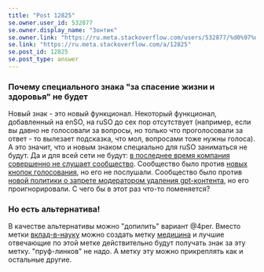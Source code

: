 ```yaml
---
title: "Post 12825"
se.owner.user_id: 532877
se.owner.display_name: "Зонтик"
se.owner.link: "https://ru.meta.stackoverflow.com/users/532877/%d0%97%d0%be%d0%bd%d1%82%d0%b8%d0%ba"
se.link: "https://ru.meta.stackoverflow.com/a/12825"
se.post_id: 12825
se.post_type: answer
---
```

<h3>Почему специального знака &quot;за спасение жизни и здоровья&quot; не будет</h3>
<p>Новый знак - это новый функционал. Некоторый функционал, добавленный на enSO, на ruSO до сех пор отсутствует (например, если вы давно не голосовали за вопросы, но только что проголосовали за ответ - то вылезает подсказка, что мол, вопросами тоже нужны голоса). А это значит, что и новым знаком специально для ruSO заниматься не будут. Да и для всей сети не будут: <a href="https://meta.stackexchange.com/questions/389811/">в последнее время компания совершенно не слушает сообщество</a>. Сообщество было против <a href="https://meta.stackexchange.com/questions/389359/">новых кнопок голосования</a>, но его не послушали. Сообщество было против <a href="https://meta.stackexchange.com/questions/389582/">новой политики о запрете модератором удаления gpt-контента</a>, но его проигнорировали. С чего бы в этот раз что-то поменяется?</p>
<h3>Но есть альтернатива!</h3>
<p>В качестве альтернативы можно &quot;допилить&quot; вариант @4per. Вместо метки <a href="https://ru.stackoverflow.com/questions/tagged/%d0%b2%d0%ba%d0%bb%d0%b0%d0%b4-%d0%b2-%d0%bd%d0%b0%d1%83%d0%ba%d1%83" class="post-tag" title="показать вопросы с меткой [вклад-в-науку]" aria-label="показать вопросы с меткой [вклад-в-науку]" rel="tag" aria-labelledby="tag-вклад-в-науку-tooltip-container">вклад-в-науку</a> можно создать метку <a href="https://ru.stackoverflow.com/questions/tagged/%d0%bc%d0%b5%d0%b4%d0%b8%d1%86%d0%b8%d0%bd%d0%b0" class="post-tag" title="показать вопросы с меткой [медицина]" aria-label="показать вопросы с меткой [медицина]" rel="tag" aria-labelledby="tag-медицина-tooltip-container">медицина</a> и лучшие отвечающие по этой метке действительно будут получать знак за эту метку. &quot;пруф-линков&quot; не надо. А метку эту можно прикреплять как и остальные другие.</p>
